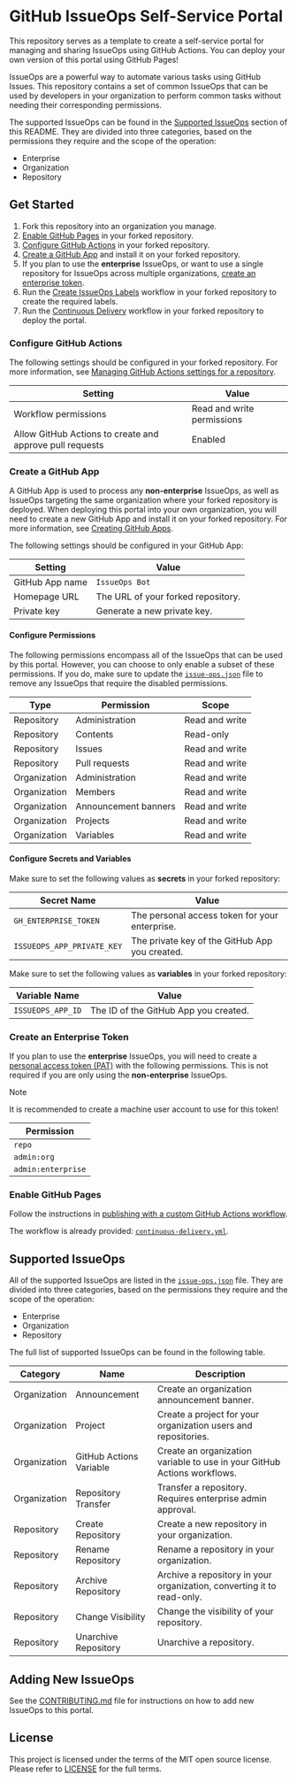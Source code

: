 # GitHub IssueOps Self-Service Portal

This repository serves as a template to create a self-service portal for
managing and sharing IssueOps using GitHub Actions. You can deploy your own
version of this portal using GitHub Pages!

IssueOps are a powerful way to automate various tasks using GitHub Issues. This
repository contains a set of common IssueOps that can be used by developers in
your organization to perform common tasks without needing their corresponding
permissions.

The supported IssueOps can be found in the
[Supported IssueOps](#supported-issueops) section of this README. They are
divided into three categories, based on the permissions they require and the
scope of the operation:

- Enterprise
- Organization
- Repository

## Get Started

1. Fork this repository into an organization you manage.
1. [Enable GitHub Pages](#enable-github-pages) in your forked repository.
1. [Configure GitHub Actions](#configure-github-actions) in your forked
   repository.
1. [Create a GitHub App](#create-a-github-app) and install it on your forked
   repository.
1. If you plan to use the **enterprise** IssueOps, or want to use a single
   repository for IssueOps across multiple organizations,
   [create an enterprise token](#create-an-enterprise-token).
1. Run the [Create IssueOps Labels](./.github/workflows/create-labels.yml)
   workflow in your forked repository to create the required labels.
1. Run the [Continuous Delivery](./.github/workflows/continuous-delivery.yml)
   workflow in your forked repository to deploy the portal.

### Configure GitHub Actions

The following settings should be configured in your forked repository. For more
information, see
[Managing GitHub Actions settings for a repository](https://docs.github.com/en/repositories/managing-your-repositorys-settings-and-features/enabling-features-for-your-repository/managing-github-actions-settings-for-a-repository).

| Setting                                                  | Value                      |
| -------------------------------------------------------- | -------------------------- |
| Workflow permissions                                     | Read and write permissions |
| Allow GitHub Actions to create and approve pull requests | Enabled                    |

### Create a GitHub App

A GitHub App is used to process any **non-enterprise** IssueOps, as well as
IssueOps targeting the same organization where your forked repository is
deployed. When deploying this portal into your own organization, you will need
to create a new GitHub App and install it on your forked repository. For more
information, see
[Creating GitHub Apps](https://docs.github.com/en/apps/creating-github-apps).

The following settings should be configured in your GitHub App:

| Setting         | Value                              |
| --------------- | ---------------------------------- |
| GitHub App name | `IssueOps Bot`                     |
| Homepage URL    | The URL of your forked repository. |
| Private key     | Generate a new private key.        |

#### Configure Permissions

The following permissions encompass all of the IssueOps that can be used by this
portal. However, you can choose to only enable a subset of these permissions. If
you do, make sure to update the [`issue-ops.json`](./data/issue-ops.json) file
to remove any IssueOps that require the disabled permissions.

| Type         | Permission           | Scope          |
| ------------ | -------------------- | -------------- |
| Repository   | Administration       | Read and write |
| Repository   | Contents             | Read-only      |
| Repository   | Issues               | Read and write |
| Repository   | Pull requests        | Read and write |
| Organization | Administration       | Read and write |
| Organization | Members              | Read and write |
| Organization | Announcement banners | Read and write |
| Organization | Projects             | Read and write |
| Organization | Variables            | Read and write |

#### Configure Secrets and Variables

Make sure to set the following values as **secrets** in your forked repository:

| Secret Name                | Value                                          |
| -------------------------- | ---------------------------------------------- |
| `GH_ENTERPRISE_TOKEN`      | The personal access token for your enterprise. |
| `ISSUEOPS_APP_PRIVATE_KEY` | The private key of the GitHub App you created. |

Make sure to set the following values as **variables** in your forked
repository:

| Variable Name     | Value                                 |
| ----------------- | ------------------------------------- |
| `ISSUEOPS_APP_ID` | The ID of the GitHub App you created. |

### Create an Enterprise Token

If you plan to use the **enterprise** IssueOps, you will need to create a
[personal access token (PAT)](https://docs.github.com/en/authentication/keeping-your-account-and-data-secure/managing-your-personal-access-tokens#creating-a-personal-access-token-classic)
with the following permissions. This is not required if you are only using the
**non-enterprise** IssueOps.

> [!NOTE]
>
> It is recommended to create a machine user account to use for this token!

| Permission         |
| ------------------ |
| `repo`             |
| `admin:org`        |
| `admin:enterprise` |

### Enable GitHub Pages

Follow the instructions in
[publishing with a custom GitHub Actions workflow](https://docs.github.com/en/pages/getting-started-with-github-pages/configuring-a-publishing-source-for-your-github-pages-site#publishing-with-a-custom-github-actions-workflow).

The workflow is already provided:
[`continuous-delivery.yml`](./.github/workflows/continuous-delivery.yml).

## Supported IssueOps

All of the supported IssueOps are listed in the
[`issue-ops.json`](./data/issue-ops.json) file. They are divided into three
categories, based on the permissions they require and the scope of the
operation:

- Enterprise
- Organization
- Repository

The full list of supported IssueOps can be found in the following table.

| Category     | Name                    | Description                                                              |
| ------------ | ----------------------- | ------------------------------------------------------------------------ |
| Organization | Announcement            | Create an organization announcement banner.                              |
| Organization | Project                 | Create a project for your organization users and repositories.           |
| Organization | GitHub Actions Variable | Create an organization variable to use in your GitHub Actions workflows. |
| Organization | Repository Transfer     | Transfer a repository. Requires enterprise admin approval.               |
| Repository   | Create Repository       | Create a new repository in your organization.                            |
| Repository   | Rename Repository       | Rename a repository in your organization.                                |
| Repository   | Archive Repository      | Archive a repository in your organization, converting it to read-only.   |
| Repository   | Change Visibility       | Change the visibility of your repository.                                |
| Repository   | Unarchive Repository    | Unarchive a repository.                                                  |

## Adding New IssueOps

See the [CONTRIBUTING.md](./CONTRIBUTING.md) file for instructions on how to add
new IssueOps to this portal.

## License

This project is licensed under the terms of the MIT open source license. Please
refer to [LICENSE](./LICENSE) for the full terms.
